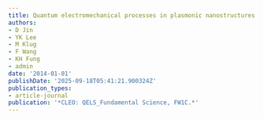 ```yaml
---
title: Quantum electromechanical processes in plasmonic nanostructures
authors:
- D Jin
- YK Lee
- M Klug
- F Wang
- KH Fung
- admin
date: '2014-01-01'
publishDate: '2025-09-18T05:41:21.900324Z'
publication_types:
- article-journal
publication: '*CLEO: QELS_Fundamental Science, FW1C.*'
---
```

